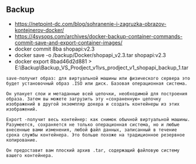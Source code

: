 ## Backup
- https://netpoint-dc.com/blog/sohranenie-i-zagruzka-obrazov-kontejnerov-docker/
- https://4sysops.com/archives/docker-backup-container-commands-commit-save-and-export-container-images/
- docker commit 8ba    shopapi:v2.3
-  docker save   -o /backup/Docker/shopapi_v2.3.tar  shopapi:v2.3
- docker export  8bad46d2d881  > E:\Backup\Backup_VS_Prodject_v1\vs_prodject_v1_shopapi_backup_1.tar 

```
save-получит образ: для виртуальной машины или физического сервера это будет установочный образ .ISO или диск. Базовая операционная система.

Он упакует слои и метаданные всей цепочки, необходимой для построения образа. Затем вы можете загрузить эту «сохраненную» цепочку изображений в другой экземпляр докера и создать контейнеры из этих изображений.

Export -получит весь контейнер: как снимок обычной виртуальной машины. Разумеется, сохраняется не только операционная система, но и любые внесенные вами изменения, любой файл данных, записанный в течение срока службы контейнера. Это больше похоже на традиционное резервное копирование.

Он предоставит вам плоский архив .tar, содержащий файловую систему вашего контейнера.
```